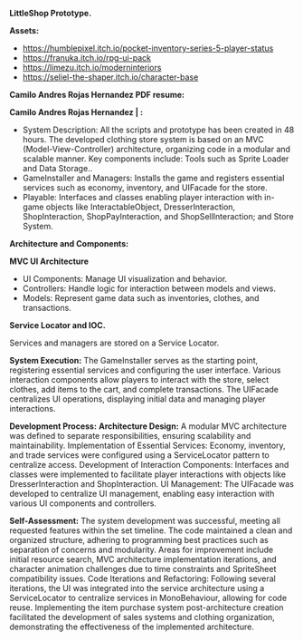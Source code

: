 **LittleShop Prototype.**

**Assets:**
- https://humblepixel.itch.io/pocket-inventory-series-5-player-status
- https://franuka.itch.io/rpg-ui-pack
- https://limezu.itch.io/moderninteriors
- https://seliel-the-shaper.itch.io/character-base


**Camilo Andres Rojas Hernandez PDF resume:**

**Camilo Andres Rojas Hernandez | :**

- System Description: All the scripts and prototype has been created in 48 hours. The developed clothing store system is based on an MVC (Model-View-Controller) architecture, organizing code in a modular and scalable manner. Key components include:
Tools such as Sprite Loader and Data Storage..
- GameInstaller and Managers: Installs the game and registers essential services such as economy, inventory, and UIFacade for the store.
- Playable: Interfaces and classes enabling player interaction with in-game objects like InteractableObject, DresserInteraction, ShopInteraction, ShopPayInteraction, and ShopSellInteraction; and Store System.


**Architecture and Components:**

**MVC UI Architecture**

- UI Components: Manage UI visualization and behavior.
- Controllers: Handle logic for interaction between models and views.
- Models: Represent game data such as inventories, clothes, and transactions.

**Service Locator and IOC.**

Services and managers are stored on a Service Locator.

**System Execution:** The GameInstaller serves as the starting point, registering essential services and configuring the user interface. Various interaction components allow players to interact with the store, select clothes, add items to the cart, and complete transactions. The UIFacade centralizes UI operations, displaying initial data and managing player interactions.


**Development Process:**
**Architecture Design:** A modular MVC architecture was defined to separate responsibilities, ensuring scalability and maintainability.
Implementation of Essential Services: Economy, inventory, and trade services were configured using a ServiceLocator pattern to centralize access.
Development of Interaction Components: Interfaces and classes were implemented to facilitate player interactions with objects like DresserInteraction and ShopInteraction.
UI Management: The UIFacade was developed to centralize UI management, enabling easy interaction with various UI components and controllers.


**Self-Assessment:** The system development was successful, meeting all requested features within the set timeline. The code maintained a clean and organized structure, adhering to programming best practices such as separation of concerns and modularity. Areas for improvement include initial resource search, MVC architecture implementation iterations, and character animation challenges due to time constraints and SpriteSheet compatibility issues.
Code Iterations and Refactoring: Following several iterations, the UI was integrated into the service architecture using a ServiceLocator to centralize services in MonoBehaviour, allowing for code reuse. Implementing the item purchase system post-architecture creation facilitated the development of sales systems and clothing organization, demonstrating the effectiveness of the implemented architecture.
